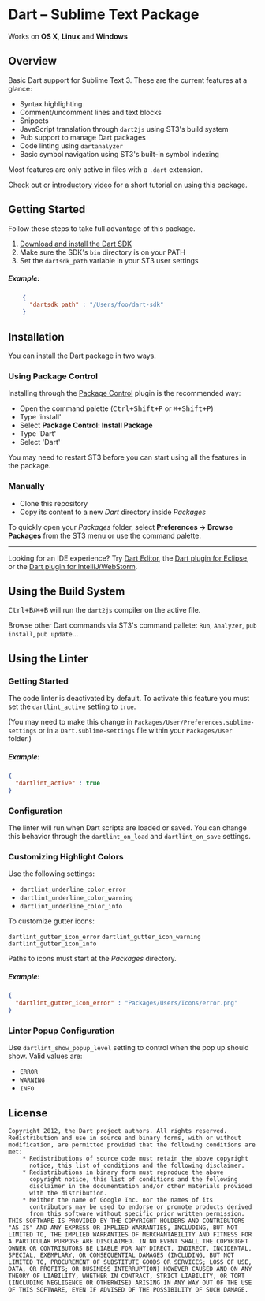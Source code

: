 # Dart – Sublime Text Package

 Works on **OS X**, **Linux** and **Windows**


## Overview

Basic Dart support for Sublime Text 3. These are the current features at a
glance:

* Syntax highlighting
* Comment/uncomment lines and text blocks
* Snippets
* JavaScript translation through `dart2js` using ST3's build system
* Pub support to manage Dart packages
* Code linting using `dartanalyzer`
* Basic symbol navigation using ST3's built-in symbol indexing

Most features are only active in files with a `.dart` extension.

Check out or [introductory video][6] for a short tutorial on using this package.


## Getting Started

Follow these steps to take full advantage of this package.

1. [Download and install the Dart SDK][sdk]
2. Make sure the SDK's `bin` directory is on your PATH
3. Set the `dartsdk_path` variable in your ST3 user settings

##### Example:

```json
    {
      "dartsdk_path" : "/Users/foo/dart-sdk"
    }
```


## Installation

You can install the Dart package in two ways.

### Using Package Control

Installing through the [Package Control][1] plugin is the recommended way:

- Open the command palette (<kbd>Ctrl+Shift+P</kbd> or <kbd>⌘+Shift+P</kbd>)
- Type 'install'
- Select **Package Control: Install Package**
- Type 'Dart'
- Select 'Dart'

You may need to restart ST3 before you can start using all the features in the
package.

### Manually

- Clone this repository
- Copy its content to a new *Dart* directory inside *Packages*

To quickly open your *Packages* folder, select **Preferences → Browse Packages**
from the ST3 menu or use the command palette.

---

Looking for an IDE experience? Try [Dart Editor][2], the
[Dart plugin for Eclipse][3], or the [Dart plugin for IntelliJ/WebStorm][4].

## Using the Build System

<kbd>Ctrl+B</kbd>/<kbd>⌘+B</kbd> will run the `dart2js` compiler on the active
file.

Browse other Dart commands via ST3's command pallete: `Run`, `Analyzer`,
`pub install`, `pub update`…


## Using the Linter

### Getting Started

The code linter is deactivated by default. To activate this feature you must
set the `dartlint_active` setting to `true`.

(You may need to make this change in `Packages/User/Preferences.sublime-settings`
or in a `Dart.sublime-settings` file within your `Packages/User` folder.)

##### Example:

```json
{
  "dartlint_active" : true
}
```

### Configuration

The linter will run when Dart scripts are loaded or saved. You can change this
behavior through the `dartlint_on_load` and `dartlint_on_save` settings.


### Customizing Highlight Colors

Use the following settings:

- `dartlint_underline_color_error`
- `dartlint_underline_color_warning`
- `dartlint_underline_color_info`

To customize gutter icons:

`dartlint_gutter_icon_error`
`dartlint_gutter_icon_warning`
`dartlint_gutter_icon_info`

Paths to icons must start at the *Packages* directory.

##### Example:

```json
{
  "dartlint_gutter_icon_error" : "Packages/Users/Icons/error.png"
}
```

### Linter Popup Configuration

Use `dartlint_show_popup_level` setting to control when the pop up should
show. Valid values are:

- `ERROR`
- `WARNING`
- `INFO`


## License

    Copyright 2012, the Dart project authors. All rights reserved.
    Redistribution and use in source and binary forms, with or without
    modification, are permitted provided that the following conditions are
    met:
        * Redistributions of source code must retain the above copyright
          notice, this list of conditions and the following disclaimer.
        * Redistributions in binary form must reproduce the above
          copyright notice, this list of conditions and the following
          disclaimer in the documentation and/or other materials provided
          with the distribution.
        * Neither the name of Google Inc. nor the names of its
          contributors may be used to endorse or promote products derived
          from this software without specific prior written permission.
    THIS SOFTWARE IS PROVIDED BY THE COPYRIGHT HOLDERS AND CONTRIBUTORS
    "AS IS" AND ANY EXPRESS OR IMPLIED WARRANTIES, INCLUDING, BUT NOT
    LIMITED TO, THE IMPLIED WARRANTIES OF MERCHANTABILITY AND FITNESS FOR
    A PARTICULAR PURPOSE ARE DISCLAIMED. IN NO EVENT SHALL THE COPYRIGHT
    OWNER OR CONTRIBUTORS BE LIABLE FOR ANY DIRECT, INDIRECT, INCIDENTAL,
    SPECIAL, EXEMPLARY, OR CONSEQUENTIAL DAMAGES (INCLUDING, BUT NOT
    LIMITED TO, PROCUREMENT OF SUBSTITUTE GOODS OR SERVICES; LOSS OF USE,
    DATA, OR PROFITS; OR BUSINESS INTERRUPTION) HOWEVER CAUSED AND ON ANY
    THEORY OF LIABILITY, WHETHER IN CONTRACT, STRICT LIABILITY, OR TORT
    (INCLUDING NEGLIGENCE OR OTHERWISE) ARISING IN ANY WAY OUT OF THE USE
    OF THIS SOFTWARE, EVEN IF ADVISED OF THE POSSIBILITY OF SUCH DAMAGE.

[1]: http://wbond.net/sublime_packages/package_control
[2]: http://www.dartlang.org/editor
[3]: http://news.dartlang.org/2012/08/dart-plugin-for-eclipse-is-ready-for.html
[4]: http://plugins.intellij.net/plugin/?id=6351
[5]: http://github.com/dart-lang/dart-textmate-bundle
[6]: http://news.dartlang.org/2013/02/using-dart-with-sublime-text.html
[sdk]: http://www.dartlang.org/tools/sdk/
